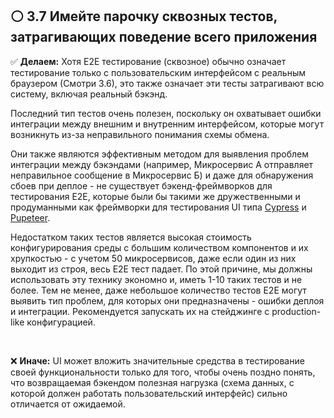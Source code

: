 ## ⚪ ️ 3.7 Имейте парочку сквозных тестов, затрагивающих поведение всего приложения

✅ **Делаем:** Хотя E2E тестирование (сквозное) обычно означает тестирование только с пользовательским интерфейсом с реальным браузером (Смотри 3.6), это также означает эти тесты затрагивают всю систему, включая реальный бэкэнд.

Последний тип тестов очень полезен, поскольку он охватывает ошибки интеграции между внешним и внутренним интерфейсом, которые могут возникнуть из-за неправильного понимания схемы обмена.

Они также являются эффективным методом для выявления проблем интеграции между бэкэндами (например, Микросервис A отправляет неправильное сообщение в Микросервис Б) и даже для обнаружения сбоев при деплое - не существует бэкенд-фреймворков для тестирования E2E, которые были бы такими же дружественными и продуманными как фреймворки для тестирования UI типа [Cypress](https://www.cypress.io/) и [Pupeteer](https://github.com/GoogleChrome/puppeteer).

Недостатком таких тестов является высокая стоимость конфигурирования среды с большим количеством компонентов и их хрупкостью - с учетом 50 микросервисов, даже если один из них выходит из строя, весь E2E тест падает. По этой причине, мы должны использовать эту технику экономно и, иметь 1-10 таких тестов и не более. Тем не менее, даже небольшое количество тестов E2E могут выявить тип проблем, для которых они предназначены - ошибки деплоя и интеграции. Рекомендуется запускать их на стейджинге с production-like конфигурацией.

<br/>

❌ **Иначе:** UI может вложить значительные средства в тестирование своей функциональности только для того, чтобы очень поздно понять, что возвращаемая бэкендом полезная нагрузка (схема данных, с которой должен работать пользовательский интерфейс) сильно отличается от ожидаемой.

<br/>
